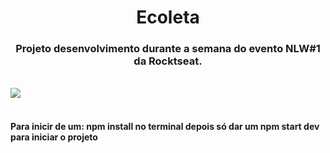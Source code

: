 <h1 align="center">Ecoleta</h1>
<h3 align="center">Projeto desenvolvimento durante a semana do evento NLW#1 da Rocktseat.</h3>
<br/>
<img align="center" src="https://user-images.githubusercontent.com/38081852/83580830-6f63e200-a513-11ea-9a27-0a109ec1e4d0.png"/>
<br/><br/>
<h4>
<b>Para inicir de um:</b>
npm install no terminal
<b>depois só dar um</b>
npm start dev para iniciar o projeto
</h4>
